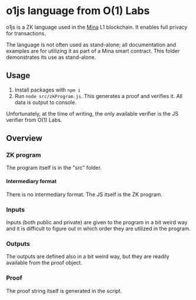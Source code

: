 # o1js language from O(1) Labs

o1js is a ZK language used in the [Mina](https://minaprotocol.com/) L1 blockchain. It enables full privacy for transactions.

The language is not often used as stand-alone; all documentation and examples are for utilizing it as part of a Mina smart contract. This folder demonstrates its use as stand-alone.

## Usage

1. Install packages with `npm i`
1. Run `node src/zkProgram.js`. This generates a proof and verifies it. All data is output to console.

Unfortunately, at the time of writing, the only available verifier is the JS verifier from O(1) Labs.

## Overview

### ZK program

The program itself is in the "src" folder.

#### Intermediary format

There is no intermediary format. The JS itself is the ZK program.

### Inputs

Inputs (both public and private) are given to the program in a bit weird way and it is difficult to figure out in which order they are utilized in the program.

### Outputs

The outputs are defined also in a bit weird way, but they are readily available from the proof object.

### Proof

The proof string itself is generated in the script.
